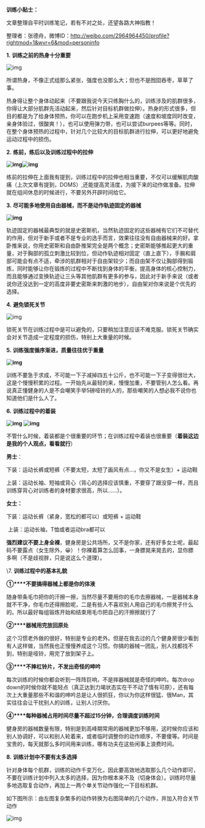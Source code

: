**训练小贴士：**

文章整理自平时训练笔记，若有不对之处，还望各路大神指教！

整理者：张德舟，微博ID：http://weibo.com/2964964450/profile?rightmod=1&wvr=6&mod=personinfo

 

**1.**   **训练之前的热身十分重要**

![img](训练小贴士.assets/clip_image002.jpg)

所谓热身，不像正式组那么紧张，强度也没那么大；但也不是囫囵吞枣，草草了事。

热身得让整个身体动起来（不要跟我说今天只练胸什么的，训练涉及的肌群很多，你得让大部分肌群先活动起来，然后针对目标机群做拉伸）。热身的形式很多，但目的都是为了给身体预热，你可以在跑步机上采用变速跑（速度和坡度同时改变，亲身体验过，很酸爽！），也可以使用弹力带，也可以尝试burpees等等。同时，在整个身体预热的过程中，针对几个比较大的目标肌群进行拉伸，可以更好地避免运动过程中的损伤。

**2.**   **练前，练后以及训练过程中的拉伸**

**![img](file:///C:/Users/dezhou/AppData/Local/Temp/msohtmlclip1/01/clip_image004.jpg)![img](训练小贴士.assets/clip_image006.jpg)**

练前的拉伸在上面我有提到，训练过程中的拉伸也相当重要，不仅可以缓解肌肉酸痛（上次文章有提到，DOMS）,还能提高灵活度，为接下来的动作做准备。拉伸就在组间休息的时候进行，不要另外开辟时间给它。

**3.**   **尽可能多地使用自由器械，而不是动作轨迹固定的器械**

**![img](训练小贴士.assets/clip_image008.jpg)**

轨迹固定的器械最典型的就是史密斯机，当然轨迹固定的这些器械有它们不可替代的作用，但对于新手或者不是专业的选手而言，效果往往没有自由器械来的好。拿卧推来说，你用史密斯和自由卧推架完全是两个概念；史密斯能够推起更大的重量，对于胸部的孤立刺激比较到位，但动作轨迹相对固定（直上直下），手腕和肩部可能会有点不适，牵涉的肌群相对于自由架较少；而自由架不仅让胸部得到锻炼，同时能够让你在锻炼的过程中不断找到身体的平衡，提高身体的核心控制力，而且能够通过变换轨迹让三头等其他肌群有更多的参与，因此对于新手来说（或者说你还没达到一定的高度非要史密斯来刺激的地步），自由架对你来说是个优先的选择。

**4.**   **避免锁死关节**

![img](训练小贴士.assets/clip_image010.jpg)

锁死关节在训练过程中是可以避免的，只要稍加注意应该不难克服。锁死关节确实会对关节造成一定程度的损伤，特别上大重量的时候。

**5.**   **训练强度循序渐进，质量往往优于重量**

**![img](训练小贴士.assets/clip_image012.jpg)**

训练不要急于求成，不可能一下子减掉四五十公斤，也不可能一下子变得很壮大，这是个慢慢积累的过程。一开始先从最轻的来，慢慢加重，不要管别人怎么看。再说真正懂健身的人是不会嘲笑手举5磅哑铃的人的，那些嘲笑的人想必我不说你也知道他们是什么人了。

**6.**   **训练过程中的着装**

**![img](训练小贴士.assets/clip_image014.png)** **![img](file:///C:/Users/dezhou/AppData/Local/Temp/msohtmlclip1/01/clip_image016.png)**

不管什么时候，着装都是个很重要的环节；在训练过程中着装也很重要（**着装这边是我的个人观点，看看就行**）

**男士**：

下装：运动长裤或短裤（不要太短，太短了画风有点…，你又不是女生）+ 运动鞋

上装：运动长袖、短袖或背心（背心的选择应该慎重，不要穿了跟没穿一样，而且训练穿背心对训练者的身材要求很高，所以……）。

**女士：**

下装：运动长裤（紧身，宽松的都可以）或短裤 + 运动鞋

​    上装：运动长袖，T恤或者运动bra都可以

**强烈建议不要上身全裸**，健身房是公共场所，又不是你家，还有好多女士呢，最起码不要露点（女生除外，😀）！你裸着算怎么回事，一身膘晃来晃去的，显你膘多啊（不是歧视胖，只是说这么个道理）。

\7.   **训练过程中的基本礼貌**

**①****不要搞得器械上都是你的体液**

随身带条毛巾把你的汗擦一擦，当然尽量不要用你的毛巾去擦器械，一是器械本身就不干净，你毛巾还得擦脸呢，二是有些人不喜欢别人用自己的毛巾擦凳子什么的。所以最好每组锻炼开始和结束用毛巾把自己的汗擦擦就行了

**②****器械用完放回原处**

这个习惯老外做的很好，特别是专业的老外。但是在我去过的几个健身房很少看到有人这样做，当然我也正慢慢养成这个习惯。你搞的器械一团乱，别人找都找不到，特别是哑铃，用完了放到架子上。

**③****不摔杠铃片，不发出奇怪的呻吟**

每次训练的时候你都会听到一阵阵巨响，不是摔器械就是奇怪的呻吟。每次drop down的时候你就不能轻点（真正达到力竭状态实在干不动了情有可原），还有每次上大重量那些不和谐的呻吟总是让人很抓狂，你以为你这样很猛、很Man，其实往往会让干扰别人的训练，让别人讨厌你。

**④****每种器械占用时间尽量不超过15分钟，合理调度训练时间**

健身房的器械数量有限，特别是到高峰期常用的器械更加不够用，这时候你应该和别人协调好，可以和别人轮着来，或者临时调整你的动作顺序，不要傻等。时间是宝贵的，每天就那么多时间用来训练，哪有功夫在这些闲事上浪费时间。

**8.**   **训练计划中不要有太多选择**

针对身体每个肌群，训练的动作千变万化，因此要高效地选取那么几个动作即可，不要在训练计划中列入太多的选择，因为你根本来不及（切身体会）。训练时尽量多地选取复合动作，再加上一两个单关节动作强化一下目标机群。

如下图所示：由左图复杂繁多的动作转换为右图简单的几个动作，并加入符合关节动作

![img](训练小贴士.assets/clip_image018.jpg)